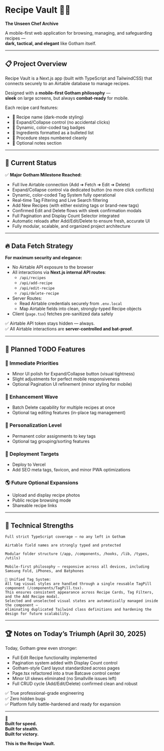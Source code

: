 # Recipe Vault 🥘🔧

**The Unseen Chef Archive**

A mobile-first web application for browsing, managing, and safeguarding recipes —  
**dark, tactical, and elegant** like Gotham itself.

---

## 📋 Project Overview

Recipe Vault is a Next.js app (built with TypeScript and TailwindCSS) that connects securely to an Airtable database to manage recipes.

Designed with a **mobile-first Gotham philosophy** —  
**sleek** on large screens, but always **combat-ready** for mobile.

Each recipe card features:

- 🔧 Recipe name (dark-mode styling)
- 🔧 Expand/Collapse control (no accidental clicks)
- 🔧 Dynamic, color-coded tag badges
- 🔧 Ingredients formatted as a bulleted list
- 🔧 Procedure steps numbered cleanly
- 🔧 Optional notes section

---

## 🚀 Current Status

✅ **Major Gotham Milestone Reached:**

- Full live Airtable connection (Add ➔ Fetch ➔ Edit ➔ Delete)
- Expand/Collapse control via dedicated button (no more click conflicts)
- Dynamic, color-coded Tag System fully operational
- Real-time Tag Filtering and Live Search filtering
- Add New Recipes (with either existing tags or brand-new tags)
- Confirmed Edit and Delete flows with sleek confirmation modals
- Full Pagination and Display Count Selector integrated
- Automatic reloads after Add/Edit/Delete to ensure fresh, accurate UI
- Fully modular, scalable, and organized project architecture

---

## 🔥 Data Fetch Strategy

**For maximum security and elegance:**

- No Airtable API exposure to the browser
- All interactions via **Next.js internal API routes**:
  - `/api/recipes`
  - `/api/add-recipe`
  - `/api/edit-recipe`
  - `/api/delete-recipe`
- Server Routes:
  - Read Airtable credentials securely from `.env.local`
  - Map Airtable fields into clean, strongly-typed Recipe objects
- Client (`page.tsx`) fetches pre-sanitized data safely

✅ Airtable API token stays hidden — always.  
✅ All Airtable interactions are **server-controlled and bat-proof**.

---

## 🛃️ Planned TODO Features

### 🥇 Immediate Priorities

- Minor UI polish for Expand/Collapse button (visual tightness)
- Slight adjustments for perfect mobile responsiveness
- Optional Pagination UI refinement (minor styling for mobile)

### 🥈 Enhancement Wave

- Batch Delete capability for multiple recipes at once
- Optional tag editing features (in-place tag management)

### 🥉 Personalization Level

- Permanent color assignments to key tags
- Optional tag grouping/sorting features

### 🚀 Deployment Targets

- Deploy to Vercel
- Add SEO meta tags, favicon, and minor PWA optimizations

### 🌎 Future Optional Expansions

- Upload and display recipe photos
- Public recipe browsing mode
- Shareable recipe links

---

## 📄 Technical Strengths

    Full strict TypeScript coverage — no any left in Gotham

    Airtable field names are strongly typed and protected

    Modular folder structure (/app, /components, /hooks, /lib, /types, /utils)

    Mobile-first philosophy — responsive across all devices, including Samsung Fold, iPhones, and Batphones

    🔧 Unified Tag System:
    All tag visual styles are handled through a single reusable TagPill component (/components/TagPill.tsx).
    This ensures consistent appearance across Recipe Cards, Tag Filters, and the Add Recipe modal.
    Selected and unselected visual states are automatically managed inside the component —
    eliminating duplicated Tailwind class definitions and hardening the design for future scalability.

---

## 🏆 Notes on Today’s Triumph (April 30, 2025)

Today, Gotham grew even stronger:

- Full Edit Recipe functionality implemented
- Pagination system added with Display Count control
- Gotham-style Card layout standardized across pages
- Page.tsx refactored into a true Batcave control center
- Minor UI skews eliminated (no Smallville issues left)
- Full CRUD cycle (Add/Edit/Delete) confirmed clean and robust

✅ True professional-grade engineering  
✅ Zero hidden bugs  
✅ Platform fully battle-hardened and ready for expansion

---

🔧  
**Built for speed.  
Built for stealth.  
Built for victory.**

**This is the Recipe Vault.**
